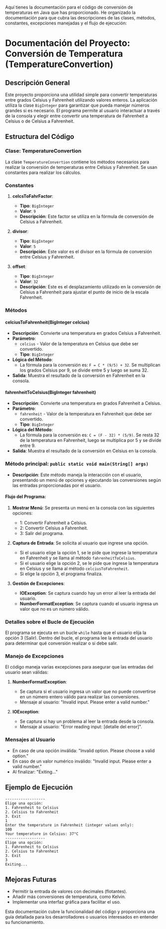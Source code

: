Aquí tienes la documentación para el código de conversión de temperaturas en Java que has proporcionado. He organizado la documentación para que cubra las descripciones de las clases, métodos, constantes, excepciones manejadas y el flujo de ejecución:

# **Documentación del Proyecto: Conversión de Temperatura (TemperatureConvertion)**

## **Descripción General**

Este proyecto proporciona una utilidad simple para convertir temperaturas entre grados Celsius y Fahrenheit utilizando valores enteros. La aplicación utiliza la clase `BigInteger` para garantizar que pueda manejar números grandes si es necesario. El programa permite al usuario interactuar a través de la consola y elegir entre convertir una temperatura de Fahrenheit a Celsius o de Celsius a Fahrenheit.

## **Estructura del Código**

### **Clase: TemperatureConvertion**

La clase `TemperatureConvertion` contiene los métodos necesarios para realizar la conversión de temperaturas entre Celsius y Fahrenheit. Se usan constantes para realizar los cálculos.

### **Constantes**
1. **celcsToFahrFactor**: 
   - **Tipo**: `BigInteger`
   - **Valor**: `9`
   - **Descripción**: Este factor se utiliza en la fórmula de conversión de Celsius a Fahrenheit.
   
2. **divisor**: 
   - **Tipo**: `BigInteger`
   - **Valor**: `5`
   - **Descripción**: Este valor es el divisor en la fórmula de conversión entre Celsius y Fahrenheit.
   
3. **offset**: 
   - **Tipo**: `BigInteger`
   - **Valor**: `32`
   - **Descripción**: Este es el desplazamiento utilizado en la conversión de Celsius a Fahrenheit para ajustar el punto de inicio de la escala Fahrenheit.

### **Métodos**

#### **celciusToFahrenheit(BigInteger celcius)**
- **Descripción**: Convierte una temperatura en grados Celsius a Fahrenheit.
- **Parámetro**:
  - `celcius` - Valor de la temperatura en Celsius que debe ser convertido. 
  - **Tipo**: `BigInteger`
- **Lógica del Método**: 
  - La fórmula para la conversión es: `F = C * (9/5) + 32`. Se multiplican los grados Celsius por 9, se divide entre 5 y luego se suma 32.
- **Salida**: Muestra el resultado de la conversión en Fahrenheit en la consola.

#### **fahrenheitToCelsius(BigInteger fahrenheit)**
- **Descripción**: Convierte una temperatura en grados Fahrenheit a Celsius.
- **Parámetro**:
  - `fahrenheit` - Valor de la temperatura en Fahrenheit que debe ser convertido. 
  - **Tipo**: `BigInteger`
- **Lógica del Método**: 
  - La fórmula para la conversión es: `C = (F - 32) * (5/9)`. Se resta 32 de la temperatura en Fahrenheit, luego se multiplica por 5 y se divide entre 9.
- **Salida**: Muestra el resultado de la conversión en Celsius en la consola.

### **Método principal: `public static void main(String[] args)`**

- **Descripción**: 
  Este método maneja la interacción con el usuario, presentando un menú de opciones y ejecutando las conversiones según las entradas proporcionadas por el usuario.
  
#### **Flujo del Programa**:
1. **Mostrar Menú**: Se presenta un menú en la consola con las siguientes opciones:
   - 1: Convertir Fahrenheit a Celsius.
   - 2: Convertir Celsius a Fahrenheit.
   - 3: Salir del programa.
   
2. **Captura de Entrada**: Se solicita al usuario que ingrese una opción.
   - Si el usuario elige la opción 1, se le pide que ingrese la temperatura en Fahrenheit y se llama al método `fahrenheitToCelsius`.
   - Si el usuario elige la opción 2, se le pide que ingrese la temperatura en Celsius y se llama al método `celciusToFahrenheit`.
   - Si elige la opción 3, el programa finaliza.
   
3. **Gestión de Excepciones**:
   - **IOException**: Se captura cuando hay un error al leer la entrada del usuario.
   - **NumberFormatException**: Se captura cuando el usuario ingresa un valor que no es un número válido.

### **Detalles sobre el Bucle de Ejecución**
El programa se ejecuta en un bucle `while` hasta que el usuario elija la opción 3 (Salir). Dentro del bucle, el programa lee la entrada del usuario para determinar qué conversión realizar o si debe salir.

### **Manejo de Excepciones**
El código maneja varias excepciones para asegurar que las entradas del usuario sean válidas:
1. **NumberFormatException**: 
   - Se captura si el usuario ingresa un valor que no puede convertirse en un número entero válido para realizar las conversiones.
   - Mensaje al usuario: "Invalid input. Please enter a valid number."
   
2. **IOException**: 
   - Se captura si hay un problema al leer la entrada desde la consola.
   - Mensaje al usuario: "Error reading input: [detalle del error]".

### **Mensajes al Usuario**
- En caso de una opción inválida: "Invalid option. Please choose a valid option."
- En caso de un valor numérico inválido: "Invalid input. Please enter a valid number."
- Al finalizar: "Exiting..."

## **Ejemplo de Ejecución**

```
------------------
Elige una opción: 
1. Fahrenheit to Celsius 
2. Celsius to Fahrenheit 
3. Exit
1
Enter the temperature in Fahrenheit (integer values only):
100
Your temperature in Celsius: 37°C
------------------
Elige una opción: 
1. Fahrenheit to Celsius 
2. Celsius to Fahrenheit 
3. Exit
3
Exiting...
```

## **Mejoras Futuras**
- Permitir la entrada de valores con decimales (flotantes).
- Añadir más conversiones de temperatura, como Kelvin.
- Implementar una interfaz gráfica para facilitar el uso.

Esta documentación cubre la funcionalidad del código y proporciona una guía detallada para los desarrolladores o usuarios interesados en entender su funcionamiento.